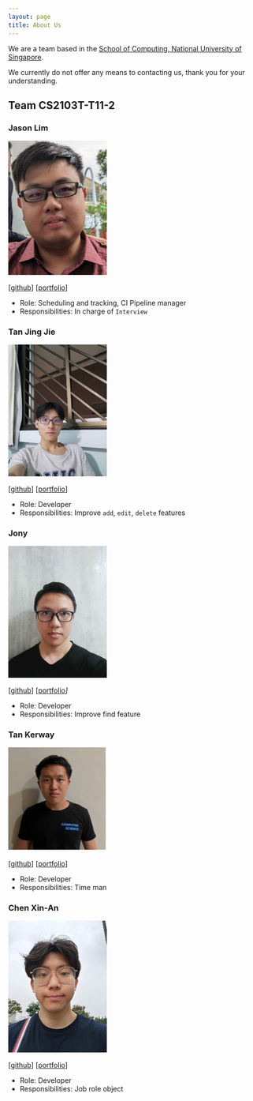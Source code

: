 ```yaml
---
layout: page
title: About Us
---
```


We are a team based in the [School of Computing, National University of Singapore](http://www.comp.nus.edu.sg).

We currently do not offer any means to contacting us, thank you for your understanding.

## Team CS2103T-T11-2

### Jason Lim

<img src="images/jasonlcy-temp.png" width="200px">

[[github](https://github.com/JasonLCY-Temp)]
[[portfolio](team/jasonlcy-temp.md)]

* Role: Scheduling and tracking, CI Pipeline manager
* Responsibilities: In charge of  `Interview`

### Tan Jing Jie

<img src="images/jingjie88.png" width="200px">

[[github](http://github.com/jingjie88)]
[[portfolio](team/jingjie88.md)]

* Role: Developer
* Responsibilities: Improve `add`, `edit`, `delete` features

### Jony

<img src="images/jonyxzx.png" width="200px">

[[github](http://github.com/jonyxzx)]
[[portfolio](team/jonyxzx.md)_]_

* Role: Developer
* Responsibilities: Improve find feature

### Tan Kerway

<img src="images/kiwibang.png" width="200px">

[[github](http://github.com/kiwibang)]
[[portfolio](team/kiwibang.md)]

* Role: Developer
* Responsibilities: Time man

### Chen Xin-An

<img src="images/chen1x.png" width="200px">

[[github](http://github.com/Chen1x)]
[[portfolio](team/chen1x.md)]

* Role: Developer
* Responsibilities: Job role object
